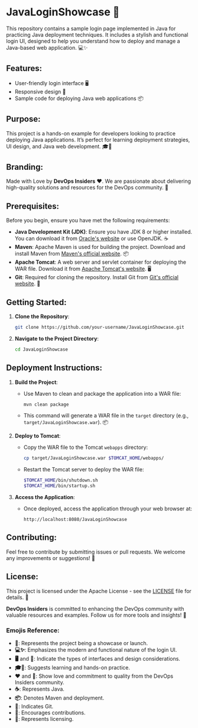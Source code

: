# JavaLoginShowcase 🚀

This repository contains a sample login page implemented in Java for practicing Java deployment techniques. It includes a stylish and functional login UI, designed to help you understand how to deploy and manage a Java-based web application. 💻✨

## Features:
- User-friendly login interface 🖥️
- Responsive design 📱
- Sample code for deploying Java web applications 📦

## Purpose:
This project is a hands-on example for developers looking to practice deploying Java applications. It’s perfect for learning deployment strategies, UI design, and Java web development. 🎓🔧

## Branding:
Made with Love by **DevOps Insiders** ❤️. We are passionate about delivering high-quality solutions and resources for the DevOps community. 🌟

## Prerequisites:
Before you begin, ensure you have met the following requirements:

- **Java Development Kit (JDK)**: Ensure you have JDK 8 or higher installed. You can download it from [Oracle's website](https://www.oracle.com/java/technologies/javase-jdk11-downloads.html) or use OpenJDK. ☕
- **Maven**: Apache Maven is used for building the project. Download and install Maven from [Maven's official website](https://maven.apache.org/download.cgi). 📦
- **Apache Tomcat**: A web server and servlet container for deploying the WAR file. Download it from [Apache Tomcat's website](https://tomcat.apache.org/download-90.cgi). 🖥️
- **Git**: Required for cloning the repository. Install Git from [Git's official website](https://git-scm.com/downloads). 🧩

## Getting Started:
1. **Clone the Repository**:
   ```bash
   git clone https://github.com/your-username/JavaLoginShowcase.git
   ```
2. **Navigate to the Project Directory**:
   ```bash
   cd JavaLoginShowcase
   ```

## Deployment Instructions:
1. **Build the Project**:
   - Use Maven to clean and package the application into a WAR file:
     ```bash
     mvn clean package
     ```
   - This command will generate a WAR file in the `target` directory (e.g., `target/JavaLoginShowcase.war`). 📦

2. **Deploy to Tomcat**:
   - Copy the WAR file to the Tomcat `webapps` directory:
     ```bash
     cp target/JavaLoginShowcase.war $TOMCAT_HOME/webapps/
     ```
   - Restart the Tomcat server to deploy the WAR file:
     ```bash
     $TOMCAT_HOME/bin/shutdown.sh
     $TOMCAT_HOME/bin/startup.sh
     ```

3. **Access the Application**:
   - Once deployed, access the application through your web browser at:
     ```
     http://localhost:8080/JavaLoginShowcase
     ```

## Contributing:
Feel free to contribute by submitting issues or pull requests. We welcome any improvements or suggestions! 🤝

## License:
This project is licensed under the Apache License - see the [LICENSE](LICENSE) file for details. 📜

**DevOps Insiders** is committed to enhancing the DevOps community with valuable resources and examples. Follow us for more tools and insights! 🌟

### Emojis Reference:
- **🚀**: Represents the project being a showcase or launch.
- **💻✨**: Emphasizes the modern and functional nature of the login UI.
- **🖥️** and **📱**: Indicate the types of interfaces and design considerations.
- **🎓🔧**: Suggests learning and hands-on practice.
- **❤️** and **🌟**: Show love and commitment to quality from the DevOps Insiders community.
- **☕**: Represents Java.
- **📦**: Denotes Maven and deployment.
- **🧩**: Indicates Git.
- **🤝**: Encourages contributions.
- **📜**: Represents licensing.
